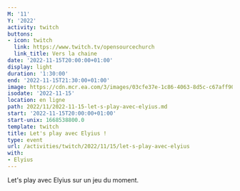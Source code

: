 ```yaml
---
M: '11'
Y: '2022'
activity: twitch
buttons:
- icon: twitch
  link: https://www.twitch.tv/opensourcechurch
  link_title: Vers la chaine
date: '2022-11-15T20:00:00+01:00'
display: light
duration: '1:30:00'
end: '2022-11-15T21:30:00+01:00'
image: https://cdn.mcr.ea.com/3/images/03cfe37e-1c86-4063-8d5c-c67aff90a293/1587735143-0x0-0-0.jpg
isodate: '2022-11-15'
location: en ligne
path: 2022/11/2022-11-15-let-s-play-avec-elyius.md
start: '2022-11-15T20:00:00+01:00'
start-unix: 1668538800.0
template: twitch
title: Let's play avec Elyius !
type: event
url: /activities/twitch/2022/11/15/let-s-play-avec-elyius
with:
- Elyius
---
```

Let's play avec Elyius sur un jeu du moment.